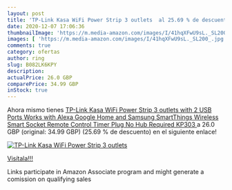 ```yaml
---
layout: post
title: 'TP-Link Kasa WiFi Power Strip 3 outlets  al 25.69 % de descuento'
date: 2020-12-07 17:06:36
thumbnailImage: 'https://m.media-amazon.com/images/I/41hqXFwU9sL._SL200_.jpg'
images: [ 'https://m.media-amazon.com/images/I/41hqXFwU9sL._SL200_.jpg' ]
comments: true
category: ofertas
author: ring
slug: B082LK6KPY
description:
actualPrice: 26.0 GBP
comparePrice: 34.99 GBP
inStock: true
---
```


Ahora mismo tienes [TP-Link Kasa WiFi Power Strip 3 outlets with 2 USB Ports  Works with Alexa  Google Home and Samsung SmartThings  Wireless Smart Socket Remote Control Timer Plug  No Hub Required KP303 ](https://www.amazon.co.uk/dp/B082LK6KPY/?tag=tolees0a-21) a 26.0 GBP (original: 34.99 GBP) (25.69 %  de descuento) en el siguiente enlace!

[![TP-Link Kasa WiFi Power Strip 3 outlets ](https://m.media-amazon.com/images/I/41hqXFwU9sL._SL200_.jpg)](https://www.amazon.co.uk/dp/B082LK6KPY/?tag=tolees0a-21)

[Visítala!!!](https://www.amazon.co.uk/dp/B082LK6KPY/?tag=tolees0a-21)

Links participate in Amazon Associate program and might generate a comission on qualifying sales
